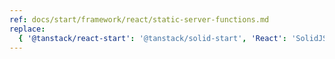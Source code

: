 ```yaml
---
ref: docs/start/framework/react/static-server-functions.md
replace:
  { '@tanstack/react-start': '@tanstack/solid-start', 'React': 'SolidJS' }
---
```

